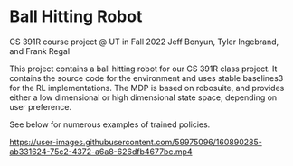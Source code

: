 # Ball Hitting Robot
CS 391R course project @ UT in Fall 2022
Jeff Bonyun, Tyler Ingebrand, and Frank Regal

This project contains a ball hitting robot for our CS 391R class project. 
It contains the source code for the environment and uses stable baselines3 for the RL implementations.
The MDP is based on robosuite, and provides either a low dimensional or high dimensional state space, depending on user preference.

See below for numerous examples of trained policies. 

https://user-images.githubusercontent.com/59975096/160890285-ab331624-75c2-4372-a6a8-626dfb4677bc.mp4
